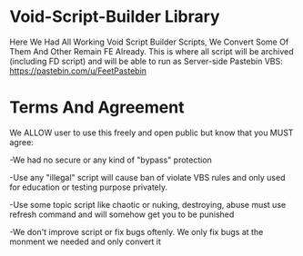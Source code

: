 # Void-Script-Builder Library
Here We Had All Working Void Script Builder Scripts, We Convert Some Of Them And Other Remain FE Already. This is where all script will be archived (including FD script) and will be able to run as Server-side
Pastebin VBS: https://pastebin.com/u/FeetPastebin
# Terms And Agreement
We ALLOW user to use this freely and open public but know that you MUST agree:

-We had no secure or any kind of "bypass" protection

-Use any "illegal" script will cause ban of violate VBS rules and only used for education or testing purpose privately.

-Use some topic script like chaotic or nuking, destroying, abuse must use refresh command and will somehow get you to be punished

-We don't improve script or fix bugs oftenly. We only fix bugs at the monment we needed and only convert it
